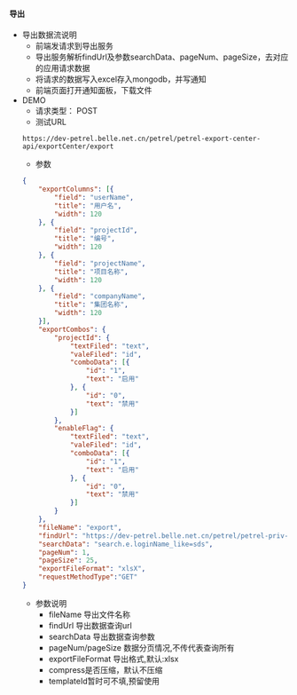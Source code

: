 #### 导出
* 导出数据流说明
    - 前端发请求到导出服务
    - 导出服务解析findUrl及参数searchData、pageNum、pageSize，去对应的应用请求数据
    - 将请求的数据写入excel存入mongodb，并写通知
    - 前端页面打开通知面板，下载文件
* DEMO    
    * 请求类型： POST
    * 测试URL
    ``` url
    https://dev-petrel.belle.net.cn/petrel/petrel-export-center-api/exportCenter/export
    ```
    * 参数
    ``` json
    {
        "exportColumns": [{
            "field": "userName",
            "title": "用户名",
            "width": 120
        }, {
            "field": "projectId",
            "title": "编号",
            "width": 120
        }, {
            "field": "projectName",
            "title": "项目名称",
            "width": 120
        }, {
            "field": "companyName",
            "title": "集团名称",
            "width": 120
        }],
        "exportCombos": {
            "projectId": {
                "textFiled": "text",
                "valeFiled": "id",
                "comboData": [{
                    "id": "1",
                    "text": "启用"
                }, {
                    "id": "0",
                    "text": "禁用"
                }]
            },
            "enableFlag": {
                "textFiled": "text",
                "valeFiled": "id",
                "comboData": [{
                    "id": "1",
                    "text": "启用"
                }, {
                    "id": "0",
                    "text": "禁用"
                }]
            }
        },
        "fileName": "export",
        "findUrl": "https://dev-petrel.belle.net.cn/petrel/petrel-priv-api/priv/api/sysUserProject/find.json",
        "searchData": "search.e.loginName_like=sds",
        "pageNum": 1,
        "pageSize": 25,
        "exportFileFormat": "xlsX",
        "requestMethodType":"GET"
    }
    ```
    - 参数说明
        - fileName 导出文件名称
        - findUrl 导出数据查询url
        - searchData 导出数据查询参数
        - pageNum/pageSize 数据分页情况,不传代表查询所有
        - exportFileFormat 导出格式,默认:xlsx
        - compress是否压缩，默认不压缩
        - templateId暂时可不填,预留使用
    

